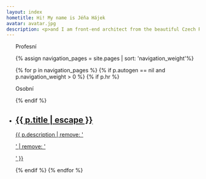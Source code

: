 ```yaml
---
layout: index
hometitle: Hi! My name is Jéňa Hájek
avatar: avatar.jpg
description: <p>and I am front-end architect from the beautiful Czech Republic (yet currently based in Nanning, China). I love participating on meaningful projects and that feeling when code grows under my typing hands. That's why I work with awesome <a href="http://proofreason.com">Proof&nbsp;&&nbsp;Reason</a> agency. When my keyboard is idle, I probably study, travel or exercise. <strong>If I have something valuable to say, I publish it here.</strong></p>
---
```


<ul class="main-nav">
    <p class="main-nav__category">Profesní</p>

{% assign navigation_pages = site.pages | sort: 'navigation_weight'%}

{% for p in navigation_pages %}
  {% if p.autogen == nil and p.navigation_weight > 0 %}
        {% if p.hr %}
            <p class="main-nav__category">Osobní</p>
        {% endif %}
      <li class="main-nav__item">
        <a class="main-nav__link" href="{{ p.url | relative_url }}">
            <h2 class="main-nav__title">{{ p.title | escape }}</h2>
            <p class="main-nav__desc">{{ p.description  | remove: '<p>' | remove: '</p>' }}</p>
        </a>
      </li>
    {% endif %}
  {% endfor %}
</ul>